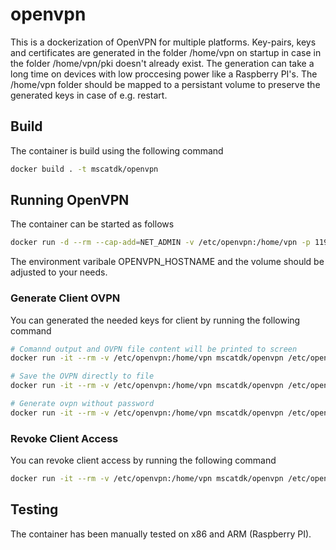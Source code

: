 # openvpn

This is a dockerization of OpenVPN for multiple platforms. Key-pairs, keys and certificates are generated in the folder /home/vpn on startup in case in the folder /home/vpn/pki doesn't already exist. The generation can take a long time on devices with low proccesing power like a Raspberry PI's. The /home/vpn folder should be mapped to a persistant volume to preserve the generated keys in case of e.g. restart.

## Build

The container is build using the following command

```bash
docker build . -t mscatdk/openvpn
```

## Running OpenVPN

The container can be started as follows

```bash
docker run -d --rm --cap-add=NET_ADMIN -v /etc/openvpn:/home/vpn -p 1194:1194/udp -e OPENVPN_HOSTNAME="openvpn.local" mscatdk/openvpn
```

The environment varibale OPENVPN_HOSTNAME and the volume should be adjusted to your needs.

### Generate Client OVPN

You can generated the needed keys for client by running the following command

```bash
# Comannd output and OVPN file content will be printed to screen
docker run -it --rm -v /etc/openvpn:/home/vpn mscatdk/openvpn /etc/openvpn/create_client.sh [Client name]

# Save the OVPN directly to file
docker run -it --rm -v /etc/openvpn:/home/vpn mscatdk/openvpn /etc/openvpn/create_client.sh [Client name] | sed -n '/^client*/,/<\/tls-auth>/p' > [Client name].ovpn

# Generate ovpn without password
docker run -it --rm -v /etc/openvpn:/home/vpn mscatdk/openvpn /etc/openvpn/create_client.sh [Client name] nopass
```

### Revoke Client Access

You can revoke client access by running the following command

```bash
docker run -it --rm -v /etc/openvpn:/home/vpn mscatdk/openvpn /etc/openvpn/revoke_client.sh [Client name]
```

## Testing

The container has been manually tested on x86 and ARM (Raspberry PI).
